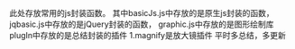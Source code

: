 此处存放常用的js封装函数。
其中basicJs.js中存放的是原生js封装的函数，
jqbasic.js中存放的是jQuery封装的函数，
graphic.js中存放的是图形绘制库
plugIn中存放的是总结封装的插件
1.magnify是放大镜插件
平时多总结，多更新
